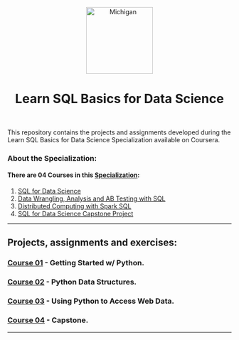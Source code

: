 <p align="center">
  <a href="https://github.com/marcoshsq/SQLBasicsForDataScience">
    <img src="https://cdn-icons-png.flaticon.com/512/603/603201.png" alt="Michigan" height="150" width="150">
  </a>
</p>
  <h1 align="center">Learn SQL Basics for Data Science</h1>
</div>
<br>
 
This repository contains the projects and assignments developed during the Learn SQL Basics for Data Science Specialization available on Coursera.

### About the Specialization:

#### There are 04 Courses in this [Specialization](https://www.coursera.org/specializations/learn-sql-basics-data-science):

01. [SQL for Data Science](https://www.coursera.org/learn/sql-for-data-science?specialization=learn-sql-basics-data-science)
02. [Data Wrangling, Analysis and AB Testing with SQL](https://www.coursera.org/learn/data-wrangling-analysis-abtesting?specialization=learn-sql-basics-data-science)
03. [Distributed Computing with Spark SQL](https://www.coursera.org/learn/spark-sql?specialization=learn-sql-basics-data-science)
04. [SQL for Data Science Capstone Project](https://www.coursera.org/learn/sql-data-science-capstone?specialization=learn-sql-basics-data-science)

---

## Projects, assignments and exercises:

### [Course 01]() - Getting Started w/ Python.



### [Course 02]() - Python Data Structures.


### [Course 03]() - Using Python to Access Web Data.


### [Course 04]() - Capstone.


---

<!--
<p align="center">
  <a href="">
    <img src="" alt="SQL">
  </a>
</p>
-->
